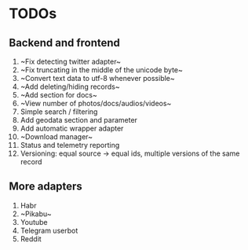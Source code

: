 # TODOs

## Backend and frontend

1. ~Fix detecting twitter adapter~
2. ~Fix truncating in the middle of the unicode byte~
3. ~Convert text data to utf-8 whenever possible~
4. ~Add deleting/hiding records~
5. ~Add section for docs~
6. ~View number of photos/docs/audios/videos~
7. Simple search / filtering
8. Add geodata section and parameter
9. Add automatic wrapper adapter
10. ~Download manager~
11. Status and telemetry reporting
12. Versioning: equal source -> equal ids, multiple versions of the same record

## More adapters

1. Habr
2. ~Pikabu~
3. Youtube
4. Telegram userbot
5. Reddit

